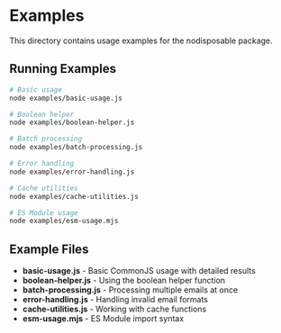 # Examples

This directory contains usage examples for the nodisposable package.

## Running Examples

```bash
# Basic usage
node examples/basic-usage.js

# Boolean helper
node examples/boolean-helper.js

# Batch processing
node examples/batch-processing.js

# Error handling
node examples/error-handling.js

# Cache utilities
node examples/cache-utilities.js

# ES Module usage
node examples/esm-usage.mjs
```

## Example Files

- **basic-usage.js** - Basic CommonJS usage with detailed results
- **boolean-helper.js** - Using the boolean helper function
- **batch-processing.js** - Processing multiple emails at once
- **error-handling.js** - Handling invalid email formats
- **cache-utilities.js** - Working with cache functions
- **esm-usage.mjs** - ES Module import syntax